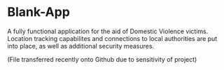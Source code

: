 # Blank-App


A fully functional application for the aid of Domestic Violence victims. 
Location tracking capabilites and connections to local authorities are put into place, as well as additional security measures. 


(File transferred recently onto Github due to sensitivity of project)
